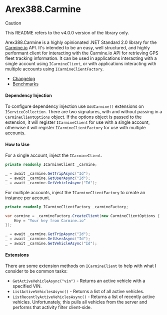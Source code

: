 ﻿# Arex388.Carmine
> [!CAUTION]
>
> This README refers to the v4.0.0 version of the library only.



Arex388.Carmine is a highly opinionated .NET Standard 2.0 library for the [Carmine.io](https://api.carmine.io/v2/docs) API. It's intended to be an easy, well structured, and highly performant client for interacting with the Carmine.io API for retrieving GPS fleet tracking information. It can be used in applications interacting with a single account using `ICarmineClient`, or with applications interacting with multiple accounts using `ICarmineClientFactory`.

- [Changelog](CHANGELOG.md)
- [Benchmarks](BENCHMARKS.md)



#### Dependency Injection

To configure dependency injection use `AddCarmine()` extensions on `IServiceCollection`. There are two signatures, with and without passing in a `CarmineClientOptions` object. If the options object is passed to the extension, it will register `ICarmineClient` for use with a single account, otherwise it will register `ICarmineClientFactory` for use with multiple accounts.



#### How to Use

For a single account, inject the `ICarmineClient`.

```c#
private readonly ICarmineClient _carmine;

_ = await _carmine.GetTripAsync("Id");
_ = await _carmine.GetUserAsync("Id");
_ = await _carmine.GetVehicleAsync("Id");
```



For multiple accounts, inject the `ICarmineClientFactory` to create an instance per account.

```c#
private readonly ICarmineClientFactory _carmineFactory;

var carmine = _carmineFactory.CreateClient(new CarmineClientOptions {
    Key = "Your key from Carmine.io"
});

_ = await _carmine.GetTripAsync("Id");
_ = await _carmine.GetUserAsync("Id");
_ = await _carmine.GetVehicleAsync("Id");
```



#### Extensions

There are some extension methods on `ICarmineClient` to help with what I consider to be common tasks:

- `GetActiveVehicleAsync("vin")` - Returns an active vehicle with a specified VIN.
- `ListActiveVehiclesAsync()` - Returns a list of all active vehicles.
- `ListRecentlyActiveVehiclesAsync()` - Returns a list of recently active vehicles. Unfortunately, this pulls all vehicles from the server and performs that activity filter client-side.